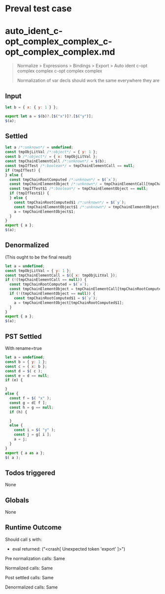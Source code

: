 # Preval test case

# auto_ident_c-opt_complex_complex_c-opt_complex_complex.md

> Normalize > Expressions > Bindings > Export > Auto ident c-opt complex complex c-opt complex complex
>
> Normalization of var decls should work the same everywhere they are

## Input

`````js filename=intro
let b = { x: { y: 1 } };

export let a = $(b)?.[$("x")]?.[$("y")];
$(a);
`````


## Settled


`````js filename=intro
let a /*:unknown*/ = undefined;
const tmpObjLitVal /*:object*/ = { y: 1 };
const b /*:object*/ = { x: tmpObjLitVal };
const tmpChainElementCall /*:unknown*/ = $(b);
const tmpIfTest /*:boolean*/ = tmpChainElementCall == null;
if (tmpIfTest) {
} else {
  const tmpChainRootComputed /*:unknown*/ = $(`x`);
  const tmpChainElementObject /*:unknown*/ = tmpChainElementCall[tmpChainRootComputed];
  const tmpIfTest$1 /*:boolean*/ = tmpChainElementObject == null;
  if (tmpIfTest$1) {
  } else {
    const tmpChainRootComputed$1 /*:unknown*/ = $(`y`);
    const tmpChainElementObject$1 /*:unknown*/ = tmpChainElementObject[tmpChainRootComputed$1];
    a = tmpChainElementObject$1;
  }
}
export { a };
$(a);
`````


## Denormalized
(This ought to be the final result)

`````js filename=intro
let a = undefined;
const tmpObjLitVal = { y: 1 };
const tmpChainElementCall = $({ x: tmpObjLitVal });
if (!(tmpChainElementCall == null)) {
  const tmpChainRootComputed = $(`x`);
  const tmpChainElementObject = tmpChainElementCall[tmpChainRootComputed];
  if (!(tmpChainElementObject == null)) {
    const tmpChainRootComputed$1 = $(`y`);
    a = tmpChainElementObject[tmpChainRootComputed$1];
  }
}
export { a };
$(a);
`````


## PST Settled
With rename=true

`````js filename=intro
let a = undefined;
const b = { y: 1 };
const c = { x: b };
const d = $( c );
const e = d == null;
if (e) {

}
else {
  const f = $( "x" );
  const g = d[ f ];
  const h = g == null;
  if (h) {

  }
  else {
    const i = $( "y" );
    const j = g[ i ];
    a = j;
  }
}
export { a as a };
$( a );
`````


## Todos triggered


None


## Globals


None


## Runtime Outcome


Should call `$` with:
 - eval returned: ("<crash[ Unexpected token 'export' ]>")

Pre normalization calls: Same

Normalized calls: Same

Post settled calls: Same

Denormalized calls: Same

